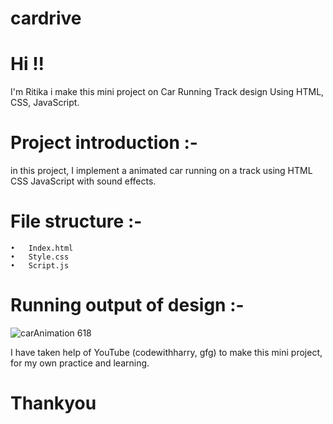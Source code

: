 # cardrive

# Hi !! 
 I'm Ritika i make this mini project on Car Running Track design Using HTML, CSS, JavaScript.

# Project introduction :-
in this project, I implement a animated car running on a track using HTML CSS JavaScript with sound effects. 

# File structure :- 
    •	Index.html
    •	Style.css
    •	Script.js


# Running output of design :-

 ![carAnimation 618](https://user-images.githubusercontent.com/102233221/199944002-0cc57f63-7532-4a7f-8fd7-5b90acc0576a.gif)

I have taken help of YouTube (codewithharry, gfg) to make this mini project, for my own practice and learning.

# Thankyou






